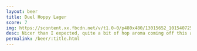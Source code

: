 ```yaml
---
layout: beer
title: Duel Hoppy Lager
score: 7
img: https://scontent.xx.fbcdn.net/v/t1.0-0/p480x480/13015652_10154072540083745_7009465615847756409_n.jpg?oh=bb9068a37d38d5ddfa728540e2035462&oe=588B0DE1
desc: Nicer than I expected, quite a bit of hop aroma coming off this and a well rounded taste
permalink: /beer/:title.html
---
```

